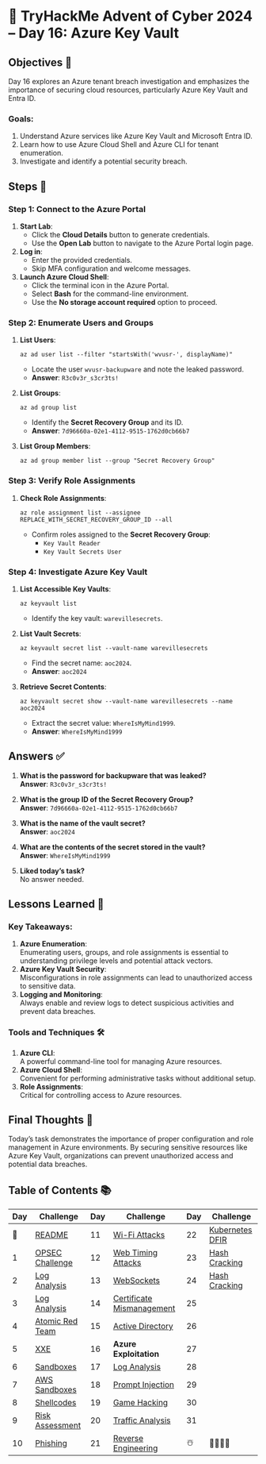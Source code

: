 # 🎄 TryHackMe Advent of Cyber 2024 – Day 16: Azure Key Vault

## Objectives 🎯

Day 16 explores an Azure tenant breach investigation and emphasizes the importance of securing cloud resources, particularly Azure Key Vault and Entra ID.

### Goals:
1. Understand Azure services like Azure Key Vault and Microsoft Entra ID.
2. Learn how to use Azure Cloud Shell and Azure CLI for tenant enumeration.
3. Investigate and identify a potential security breach.

## Steps 🚀

### Step 1: Connect to the Azure Portal
1. **Start Lab**:
   - Click the **Cloud Details** button to generate credentials.
   - Use the **Open Lab** button to navigate to the Azure Portal login page.
2. **Log in**:
   - Enter the provided credentials.
   - Skip MFA configuration and welcome messages.
3. **Launch Azure Cloud Shell**:
   - Click the terminal icon in the Azure Portal.
   - Select **Bash** for the command-line environment.
   - Use the **No storage account required** option to proceed.

### Step 2: Enumerate Users and Groups
1. **List Users**:
   ```
   az ad user list --filter "startsWith('wvusr-', displayName)"
   ```
   - Locate the user `wvusr-backupware` and note the leaked password.
   - **Answer**: `R3c0v3r_s3cr3ts!`

2. **List Groups**:
   ```
   az ad group list
   ```
   - Identify the **Secret Recovery Group** and its ID.
   - **Answer**: `7d96660a-02e1-4112-9515-1762d0cb66b7`

3. **List Group Members**:
   ```
   az ad group member list --group "Secret Recovery Group"
   ```

### Step 3: Verify Role Assignments
1. **Check Role Assignments**:
   ```
   az role assignment list --assignee REPLACE_WITH_SECRET_RECOVERY_GROUP_ID --all
   ```
   - Confirm roles assigned to the **Secret Recovery Group**:
     - `Key Vault Reader`
     - `Key Vault Secrets User`

### Step 4: Investigate Azure Key Vault
1. **List Accessible Key Vaults**:
   ```
   az keyvault list
   ```
   - Identify the key vault: `warevillesecrets`.

2. **List Vault Secrets**:
   ```
   az keyvault secret list --vault-name warevillesecrets
   ```
   - Find the secret name: `aoc2024`.
   - **Answer**: `aoc2024`

3. **Retrieve Secret Contents**:
   ```
   az keyvault secret show --vault-name warevillesecrets --name aoc2024
   ```
   - Extract the secret value: `WhereIsMyMind1999`.
   - **Answer**: `WhereIsMyMind1999`

## Answers ✅

1. **What is the password for backupware that was leaked?**  
   **Answer**: `R3c0v3r_s3cr3ts!`

2. **What is the group ID of the Secret Recovery Group?**  
   **Answer**: `7d96660a-02e1-4112-9515-1762d0cb66b7`

3. **What is the name of the vault secret?**  
   **Answer**: `aoc2024`

4. **What are the contents of the secret stored in the vault?**  
   **Answer**: `WhereIsMyMind1999`

5. **Liked today’s task?**  
   No answer needed.

## Lessons Learned 🌟

### Key Takeaways:
1. **Azure Enumeration**:  
   Enumerating users, groups, and role assignments is essential to understanding privilege levels and potential attack vectors.
2. **Azure Key Vault Security**:  
   Misconfigurations in role assignments can lead to unauthorized access to sensitive data.
3. **Logging and Monitoring**:  
   Always enable and review logs to detect suspicious activities and prevent data breaches.

### Tools and Techniques 🛠️
1. **Azure CLI**:  
   A powerful command-line tool for managing Azure resources.
2. **Azure Cloud Shell**:  
   Convenient for performing administrative tasks without additional setup.
3. **Role Assignments**:  
   Critical for controlling access to Azure resources.

## Final Thoughts 🎁

Today’s task demonstrates the importance of proper configuration and role management in Azure environments. By securing sensitive resources like Azure Key Vault, organizations can prevent unauthorized access and potential data breaches.

## Table of Contents 📚

| Day  | Challenge                              | Day  | Challenge                               | Day  | Challenge                               |
|------|----------------------------------------|------|-----------------------------------------|------|-----------------------------------------|
| 📖  | [README](README.md)                    | 11   | [Wi-Fi Attacks](day_11.md)             | 22   | [Kubernetes DFIR](day_22.md)            |
| 1    | [OPSEC Challenge](day1.md)             | 12   | [Web Timing Attacks](day_12.md)        | 23   | [Hash Cracking](day_23.md)              |
| 2    | [Log Analysis](day2.md)                | 13   | [WebSockets](day_13.md)                | 24   | [Hash Cracking](day_23.md)              |
| 3    | [Log Analysis](day3.md)                | 14   | [Certificate Mismanagement](day_14.md) | 25   |                                         |
| 4    | [Atomic Red Team](day4.md)             | 15   | [Active Directory](day_15.md)          | 26   |                                         |
| 5    | [XXE](day5.md)                         | 16   | **Azure Exploitation**                 | 27   |                                         |
| 6    | [Sandboxes](day6.md)                   | 17   | [Log Analysis](day_17.md)              | 28   |                                         |
| 7    | [AWS Sandboxes](day7.md)               | 18   | [Prompt Injection](day_18.md)          | 29   |                                         |
| 8    | [Shellcodes](day8.md)                  | 19   | [Game Hacking](day_19.md)              | 30   |                                         |
| 9    | [Risk Assessment](day9.md)             | 20   | [Traffic Analysis](day_20.md)          | 31   |                                         |
| 10   | [Phishing](day_10.md)                  | 21   | [Reverse Engineering](day_21.md)       | ☃️  | 🎄🎅🎁✨                              |
